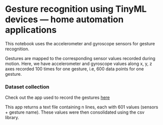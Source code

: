 # Gesture recognition using TinyML devices — home automation applications

This notebook uses the accelerometer and gyroscope sensors for gesture recognition.

Gestures are mapped to the corresponding sensor values recorded during motion. Here, we have accelerometer and gyroscope values along x, y, z axes recorded 100 times for one gesture, i.e, 600 data points for one gesture.

### Dataset collection

Check out the app used to record the gestures [here](https://github.com/AyishaR/Sensor_data_app)

This app returns a text file containing n lines, each with 601 values (sensors + gesture name). These values were then consolidated using the csv library.

